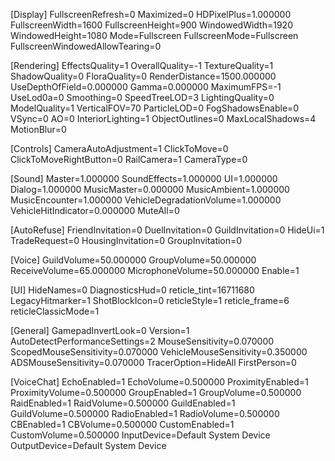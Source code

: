 [Display]
FullscreenRefresh=0
Maximized=0
HDPixelPlus=1.000000
FullscreenWidth=1600
FullscreenHeight=900
WindowedWidth=1920
WindowedHeight=1080
Mode=Fullscreen
FullscreenMode=Fullscreen
FullscreenWindowedAllowTearing=0

[Rendering]
EffectsQuality=1
OverallQuality=-1
TextureQuality=1
ShadowQuality=0
FloraQuality=0
RenderDistance=1500.000000
UseDepthOfField=0.000000
Gamma=0.000000
MaximumFPS=-1
UseLod0a=0
Smoothing=0
SpeedTreeLOD=3
LightingQuality=0
ModelQuality=1
VerticalFOV=70
ParticleLOD=0
FogShadowsEnable=0
VSync=0
AO=0
InteriorLighting=1
ObjectOutlines=0
MaxLocalShadows=4
MotionBlur=0

[Controls]
CameraAutoAdjustment=1
ClickToMove=0
ClickToMoveRightButton=0
RailCamera=1
CameraType=0

[Sound]
Master=1.000000
SoundEffects=1.000000
UI=1.000000
Dialog=1.000000
MusicMaster=0.000000
MusicAmbient=1.000000
MusicEncounter=1.000000
VehicleDegradationVolume=1.000000
VehicleHitIndicator=0.000000
MuteAll=0

[AutoRefuse]
FriendInvitation=0
DuelInvitation=0
GuildInvitation=0
HideUi=1
TradeRequest=0
HousingInvitation=0
GroupInvitation=0

[Voice]
GuildVolume=50.000000
GroupVolume=50.000000
ReceiveVolume=65.000000
MicrophoneVolume=50.000000
Enable=1

[UI]
HideNames=0
DiagnosticsHud=0
reticle_tint=16711680
LegacyHitmarker=1
ShotBlockIcon=0
reticleStyle=1
reticle_frame=6
reticleClassicMode=1

[General]
GamepadInvertLook=0
Version=1
AutoDetectPerformanceSettings=2
MouseSensitivity=0.070000
ScopedMouseSensitivity=0.070000
VehicleMouseSensitivity=0.350000
ADSMouseSensitivity=0.070000
TracerOption=HideAll
FirstPerson=0

[VoiceChat]
EchoEnabled=1
EchoVolume=0.500000
ProximityEnabled=1
ProximityVolume=0.500000
GroupEnabled=1
GroupVolume=0.500000
RaidEnabled=1
RaidVolume=0.500000
GuildEnabled=1
GuildVolume=0.500000
RadioEnabled=1
RadioVolume=0.500000
CBEnabled=1
CBVolume=0.500000
CustomEnabled=1
CustomVolume=0.500000
InputDevice=Default System Device
OutputDevice=Default System Device
